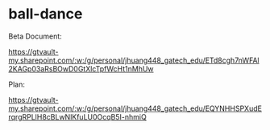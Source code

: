 # ball-dance

Beta Document:

https://gtvault-my.sharepoint.com/:w:/g/personal/jhuang448_gatech_edu/ETd8cgh7nWFAl2KAGp03aRsBOwD0GtXlcTpfWcHt1nMhUw

Plan:

https://gtvault-my.sharepoint.com/:w:/g/personal/jhuang448_gatech_edu/EQYNHHSPXudErqrgRPLlH8cBLwNlKfuLU0OcqB5I-nhmiQ
